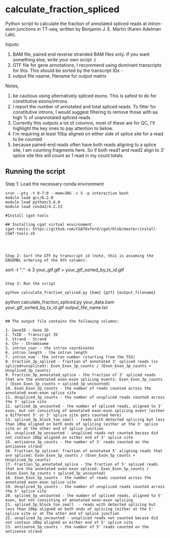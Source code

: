 # calculate_fraction_spliced

Python script to calculate the fraction of annotated spliced reads at intron-exon junctions in TT-seq, written by Benjamin J. E. Martin (Karen Adelman Lab). 

Inputs:
  1. BAM file, paired end reverse stranded BAM files only. If you want something else, write your own script :)
  2. GTF file for gene annotations, I recommend using dominant transcripts for this. This should be sorted by the transcript IDs - 
  3. output file naame, filename for output matrix

Notes, 
1. be cautious using alternatively spliced exons. This is safest to do for constitutive exons/introns. 
1. I report the number of annotated and total spliced reads. To filter for constitutive introns, I would suggest filtering to remove those with aa high % of unannotated spliced reads.
1. Currently this outputs a lot of columns, most of these are for QC, I'll highlight the key ones to pay attention to below.
1. I'm requiring at least 10bp aligned on either side of splice site for a read to be counted
1. because paired-end reads often have both reads aligning to a splice site, I am counting fragments here. So if both read1 and read2 align to 3' splice site this will count as 1 read in my count totals.

## Running the script

Step 1: Load the necessary conda environment
```
srun --pty -t 0-7:0 --mem=30G -c 5 -p interactive bash
module load gcc/6.2.0
module load python/3.6.0
module load conda2/4.2.13

#Install cgat-tools

## Installing cgat virtual environment
cgat-tools: https://github.com/CGATOxford/cgat/blob/master/install-CGAT-tools.sh

```
```



Step 2: Sort the GTF by transcript id (note, this is assuming the ENSEMBL ordering of the 9th column):
```
sort -t ";" -k 3 your_gtf.gtf > your_gtf_sorted_by_tx_id.gtf
```

Step 3: Run the script

python calculate_fraction_spliced.py {bam} {gtf} {output_filename}

```
python calculate_fraction_spliced.py your_data.bam your_gtf_sorted_by_tx_id.gtf output_file_name.txt

```

## The output file contains the following columns:

1. GeneID - Gene ID 
2. TxID - Transcript ID 
3. Strand - Strand
4. Chr - Chromosome
5. intron_coor - the intron coordinates
6. intron_length - the intron length
7. intron_num - the intron number (starting from the TSS)
8. Fraction_3p_spliced - fraction of annotated 3' spliced reads (vs spliced+unspliced): Exon_Exon_3p_counts / (Exon_Exon_3p_counts + Unspliced_3p_counts)
9. Fraction_3p_annotated_splice - the fraction of 3' spliced reads that are the annotated exon-exon splicing events: Exon_Exon_3p_counts / (Exon_Exon_3p_counts + spliced_3p_uncounted)
10. Exon_Exon_3p_counts - the number of reads counted across the annotated exon-exon splice site
11. Unspliced_3p_counts - the number of unspliced reads counted across the 3' splice site
12. spliced_3p_uncounted - the number of spliced reads, aligned to 3' exon, but not consisting of annotated exon-exon splicing event (either a different 5' or 3' splice site gets counted here)
13. spliced_3p_block_too_small - reads with detected splicing but less than 10bp aligned on both ends of splicing (either at the 3' splice site or at the other end of splice junction
14. unspliced_3p_uncounted - unspliced reads not counted becase did not contain 10bp aligned on either end of 3' splice site
15. antisense_3p_counts - the number of 3' reads counted on the antisense strand
16. Fraction_5p_spliced- fraction of annotated 5' aligning reads that are spliced: Exon_Exon_5p_counts / (Exon_Exon_5p_counts + Unspliced_5p_counts)
17. Fraction_5p_annotated_splice - the fraction of 5' spliced reads that are the annotated exon-exon spliced: Exon_Exon_5p_counts / (Exon_Exon_5p_counts + spliced_5p_uncounted)
18. Exon_Exon_5p_counts - the number of reads counted across the annotated exon-exon splice site
19. Unspliced_5p_counts - the number of unspliced reads counted across the 5' splice site
20. spliced_5p_uncounted - the number of spliced reads, aligned to 5' exon, but not consisting of annotated exon-exon splicing
21. spliced_5p_block_too_small  - reads with detected splicing but less than 10bp aligned on both ends of splicing (either at the 5' splice site or at the other end of splice junction
22. unspliced_5p_uncounted - unspliced reads not counted becase did not contain 10bp aligned on either end of 5' splice site
23. antisense_5p_counts - the number of 5' reads counted on the antisense strand
